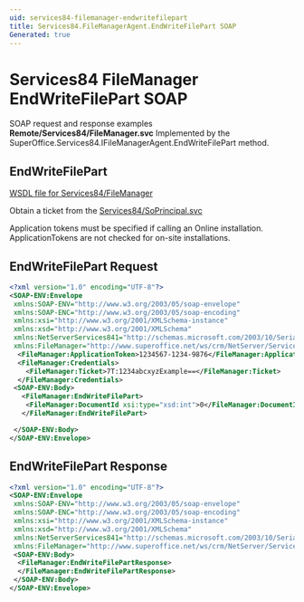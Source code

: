 ```yaml
---
uid: services84-filemanager-endwritefilepart
title: Services84.FileManagerAgent.EndWriteFilePart SOAP
Generated: true
---
```


# Services84 FileManager EndWriteFilePart SOAP

SOAP request and response examples **Remote/Services84/FileManager.svc**
Implemented by the <see cref="M:SuperOffice.Services84.IFileManagerAgent.EndWriteFilePart">SuperOffice.Services84.IFileManagerAgent.EndWriteFilePart</see> method.

## EndWriteFilePart





[WSDL file for Services84/FileManager](../Services84-FileManager.md)

Obtain a ticket from the [Services84/SoPrincipal.svc](../SoPrincipal/SoPrincipal.md)

Application tokens must be specified if calling an Online installation. ApplicationTokens are not checked for on-site installations.

## EndWriteFilePart Request

```xml
<?xml version="1.0" encoding="UTF-8"?>
<SOAP-ENV:Envelope
 xmlns:SOAP-ENV="http://www.w3.org/2003/05/soap-envelope"
 xmlns:SOAP-ENC="http://www.w3.org/2003/05/soap-encoding"
 xmlns:xsi="http://www.w3.org/2001/XMLSchema-instance"
 xmlns:xsd="http://www.w3.org/2001/XMLSchema"
 xmlns:NetServerServices841="http://schemas.microsoft.com/2003/10/Serialization/"
 xmlns:FileManager="http://www.superoffice.net/ws/crm/NetServer/Services84">
  <FileManager:ApplicationToken>1234567-1234-9876</FileManager:ApplicationToken>
  <FileManager:Credentials>
    <FileManager:Ticket>7T:1234abcxyzExample==</FileManager:Ticket>
  </FileManager:Credentials>
 <SOAP-ENV:Body>
   <FileManager:EndWriteFilePart>
    <FileManager:DocumentId xsi:type="xsd:int">0</FileManager:DocumentId>
   </FileManager:EndWriteFilePart>

 </SOAP-ENV:Body>
</SOAP-ENV:Envelope>

```


## EndWriteFilePart Response

```xml
<?xml version="1.0" encoding="UTF-8"?>
<SOAP-ENV:Envelope
 xmlns:SOAP-ENV="http://www.w3.org/2003/05/soap-envelope"
 xmlns:SOAP-ENC="http://www.w3.org/2003/05/soap-encoding"
 xmlns:xsi="http://www.w3.org/2001/XMLSchema-instance"
 xmlns:xsd="http://www.w3.org/2001/XMLSchema"
 xmlns:NetServerServices841="http://schemas.microsoft.com/2003/10/Serialization/"
 xmlns:FileManager="http://www.superoffice.net/ws/crm/NetServer/Services84">
 <SOAP-ENV:Body>
  <FileManager:EndWriteFilePartResponse>
  </FileManager:EndWriteFilePartResponse>
 </SOAP-ENV:Body>
</SOAP-ENV:Envelope>

```

